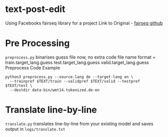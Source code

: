# text-post-edit
Using Facebooks fairseq library for a project
Link to Original -  [fairseq github](https://github.com/pytorch/fairseq/)

# Pre Processing

```preprocess.py``` binarises guess file now, no extra code 
file name format = train.target_lang.guess test.target_lang.guess valid.target_lang.guess
Preprocess Code Example
```
python3 preprocess.py --source-lang de --target-lang en \
  --trainpref $TEXT/train --validpref $TEXT/valid --testpref $TEXT/test \
  --destdir data-bin/wmt14.tokenized.de-en
```

# Translate line-by-line
```translate.py``` translates line-by-line from your existing model and saves output in ```logs/translate.txt```
